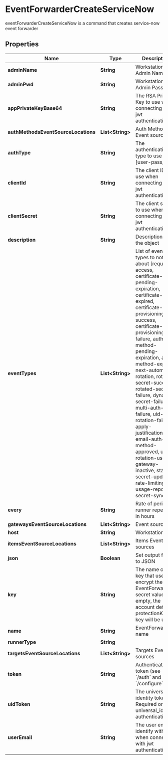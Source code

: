 

# EventForwarderCreateServiceNow

eventForwarderCreateServiceNow is a command that creates service-now event forwarder

## Properties

| Name | Type | Description | Notes |
|------------ | ------------- | ------------- | -------------|
|**adminName** | **String** | Workstation Admin Name |  [optional] |
|**adminPwd** | **String** | Workstation Admin Password |  [optional] |
|**appPrivateKeyBase64** | **String** | The RSA Private Key to use when connecting with jwt authentication |  [optional] |
|**authMethodsEventSourceLocations** | **List&lt;String&gt;** | Auth Method Event sources |  [optional] |
|**authType** | **String** | The authentication type to use [user-pass/jwt] |  [optional] |
|**clientId** | **String** | The client ID to use when connecting with jwt authentication |  [optional] |
|**clientSecret** | **String** | The client secret to use when connecting with jwt authentication |  [optional] |
|**description** | **String** | Description of the object |  [optional] |
|**eventTypes** | **List&lt;String&gt;** | List of event types to notify about [request-access, certificate-pending-expiration, certificate-expired, certificate-provisioning-success, certificate-provisioning-failure, auth-method-pending-expiration, auth-method-expired, next-automatic-rotation, rotated-secret-success, rotated-secret-failure, dynamic-secret-failure, multi-auth-failure, uid-rotation-failure, apply-justification, email-auth-method-approved, usage, rotation-usage, gateway-inactive, static-secret-updated, rate-limiting, usage-report, secret-sync] |  [optional] |
|**every** | **String** | Rate of periodic runner repetition in hours |  [optional] |
|**gatewaysEventSourceLocations** | **List&lt;String&gt;** | Event sources |  |
|**host** | **String** | Workstation Host |  [optional] |
|**itemsEventSourceLocations** | **List&lt;String&gt;** | Items Event sources |  [optional] |
|**json** | **Boolean** | Set output format to JSON |  [optional] |
|**key** | **String** | The name of a key that used to encrypt the EventForwarder secret value (if empty, the account default protectionKey key will be used) |  [optional] |
|**name** | **String** | EventForwarder name |  |
|**runnerType** | **String** |  |  |
|**targetsEventSourceLocations** | **List&lt;String&gt;** | Targets Event sources |  [optional] |
|**token** | **String** | Authentication token (see &#x60;/auth&#x60; and &#x60;/configure&#x60;) |  [optional] |
|**uidToken** | **String** | The universal identity token, Required only for universal_identity authentication |  [optional] |
|**userEmail** | **String** | The user email to identify with when connecting with jwt authentication |  [optional] |



